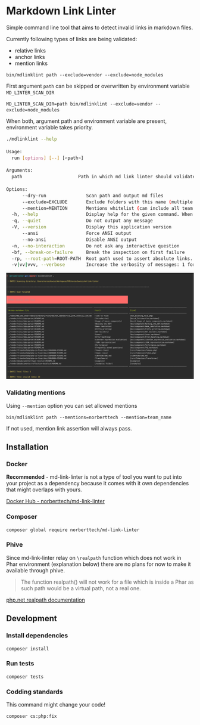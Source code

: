# Markdown Link Linter

Simple command line tool that aims to detect invalid links in
markdown files.  

Currently following types of links are being validated:

* relative links
* anchor links
* mention links

```console
bin/mdlinklint path --exclude=vendor --exclude=node_modules
```

First argument `path` can be skipped or overwritten by environment variable `MD_LINTER_SCAN_DIR` 

```console
MD_LINTER_SCAN_DIR=path bin/mdlinklint --exclude=vendor --exclude=node_modules
```

When both, argument path and environment variable are present, environment variable takes priority. 

```bash
./mdlinklint --help

Usage:
  run [options] [--] [<path>]

Arguments:
  path                     Path in which md link linter should validate all markdown files

Options:
      --dry-run               Scan path and output md files
      --exclude=EXCLUDE       Exclude folders with this name (multiple values allowed)
      --mention=MENTION       Mentions whitelist (can include all team members or groups), if empty mentions are not validated (multiple values allowed)
  -h, --help                  Display help for the given command. When no command is given display help for the run command
  -q, --quiet                 Do not output any message
  -V, --version               Display this application version
      --ansi                  Force ANSI output
      --no-ansi               Disable ANSI output
  -n, --no-interaction        Do not ask any interactive question
  -bf, --break-on-failure     Break the inspection on first failure
  -rp, --root-path=ROOT-PATH  Root path used to assert absolute links. Link: [link](/nested/file.php) will check if file /nested/file.php exists from this path
  -v|vv|vvv, --verbose        Increase the verbosity of messages: 1 for normal output, 2 for more verbose output and 3 for debug
```

![Preview](/docs/preview.jpg)

### Validating mentions 

Using `--mention` option you can set allowed mentions 

```console
bin/mdlinklint path --mentions=norberttech --mention=team_name
```

If not used, mention link assertion will always pass.

## Installation

### Docker

**Recommended** - md-link-linter is not a type of tool you want to put into your project as a dependency because it comes 
with it own dependencies that might overlaps with yours.

[Docker Hub - norberttech/md-link-linter](https://hub.docker.com/r/norberttech/md-link-linter)

### Composer

```console
composer global require norberttech/md-link-linter
```

### Phive

Since md-link-linter relay on `\realpath` function which does not work in Phar environment (explanation below)
there are no plans for now to make it available through phive. 

> The function realpath() will not work for a file which is inside a Phar as such path would be a virtual path, not a real one.

[php.net realpath documentation](https://www.php.net/manual/en/function.realpath.php)

## Development

### Install dependencies

```console
composer install
```

### Run tests

```console
composer tests
```

### Codding standards

This command might change your code!

```console
composer cs:php:fix
```
